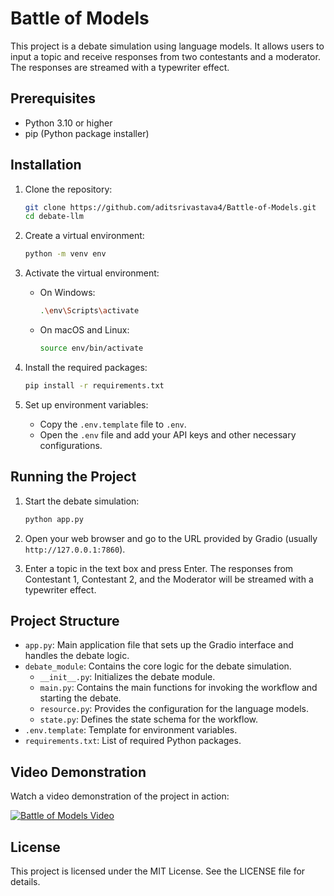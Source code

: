 # Battle of Models

This project is a debate simulation using language models. It allows users to input a topic and receive responses from two contestants and a moderator. The responses are streamed with a typewriter effect.

## Prerequisites

- Python 3.10 or higher
- pip (Python package installer)

## Installation

1. Clone the repository:

    ```bash
    git clone https://github.com/aditsrivastava4/Battle-of-Models.git
    cd debate-llm
    ```

2. Create a virtual environment:

    ```bash
    python -m venv env
    ```

3. Activate the virtual environment:

    - On Windows:

        ```bash
        .\env\Scripts\activate
        ```

    - On macOS and Linux:

        ```bash
        source env/bin/activate
        ```

4. Install the required packages:

    ```bash
    pip install -r requirements.txt
    ```

5. Set up environment variables:

    - Copy the `.env.template` file to `.env`.
    - Open the `.env` file and add your API keys and other necessary configurations.

## Running the Project

1. Start the debate simulation:

    ```bash
    python app.py
    ```

2. Open your web browser and go to the URL provided by Gradio (usually `http://127.0.0.1:7860`).

3. Enter a topic in the text box and press Enter. The responses from Contestant 1, Contestant 2, and the Moderator will be streamed with a typewriter effect.

## Project Structure

- `app.py`: Main application file that sets up the Gradio interface and handles the debate logic.
- `debate_module`: Contains the core logic for the debate simulation.
  - `__init__.py`: Initializes the debate module.
  - `main.py`: Contains the main functions for invoking the workflow and starting the debate.
  - `resource.py`: Provides the configuration for the language models.
  - `state.py`: Defines the state schema for the workflow.
- `.env.template`: Template for environment variables.
- `requirements.txt`: List of required Python packages.

## Video Demonstration

Watch a video demonstration of the project in action:

[![Battle of Models Video](https://img.youtube.com/vi/OEZioXZ6rNA/0.jpg)](https://youtu.be/OEZioXZ6rNA)

## License

This project is licensed under the MIT License. See the LICENSE file for details.